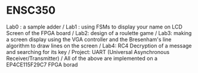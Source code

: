 # ENSC350

Lab0 : a sample adder /
Lab1 : using FSMs to display your name on LCD Screen of the FPGA board /
Lab2: design of a roulette game /
Lab3: making a screen display using the VGA controller and the Bresenham's line algorithm to draw lines on the screen /
Lab4: RC4 Decryption of a message and searching for its key /
Project: UART (Universal Asynchronous Receiver/Transmitter) /
All of the above are implemented on a EP4CE115F29C7 FPGA borad 
